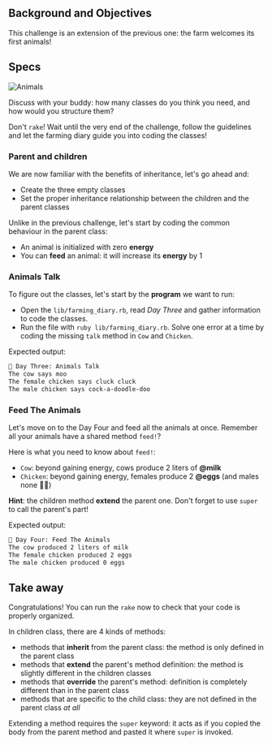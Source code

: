 ## Background and Objectives

This challenge is an extension of the previous one: the farm welcomes its first animals!


## Specs

![Animals](https://raw.githubusercontent.com/lewagon/fullstack-images/master/ruby/farming-diary/animals.svg?sanitize=true)

Discuss with your buddy: how many classes do you think you need, and how would you structure them?

Don't `rake`! Wait until the very end of the challenge, follow the guidelines and let the farming diary guide you into coding the classes!


### Parent and children
We are now familiar with the benefits of inheritance, let's go ahead and:
- Create the three empty classes
- Set the proper inheritance relationship between the children and the parent classes

Unlike in the previous challenge, let's start by coding the common behaviour in the parent class:
- An animal is initialized with zero **energy**
- You can **feed** an animal: it will increase its **energy** by 1


### Animals Talk
To figure out the classes, let's start by the **program** we want to run:
- Open the `lib/farming_diary.rb`, read _Day Three_ and gather information to code the classes.
- Run the file with `ruby lib/farming_diary.rb`. Solve one error at a time by coding the missing `talk` method in `Cow` and `Chicken`.

Expected output:

```bash
📝 Day Three: Animals Talk
The cow says moo
The female chicken says cluck cluck
The male chicken says cock-a-doodle-doo
```

### Feed The Animals
Let's move on to the Day Four and feed all the animals at once. Remember all your animals have a shared method `feed!`?

Here is what you need to know about `feed!`:
- `Cow`: beyond gaining energy, cows produce 2 liters of **@milk**
- `Chicken`: beyond gaining energy, females produce 2 **@eggs** (and males none 🤷‍♂️)

**Hint**: the children method **extend** the parent one. Don't forget to use `super` to call the parent's part!

Expected output:

```bash
📝 Day Four: Feed The Animals
The cow produced 2 liters of milk
The female chicken produced 2 eggs
The male chicken produced 0 eggs
```

## Take away

Congratulations! You can run the `rake` now to check that your code is properly organized.

In children class, there are 4 kinds of methods:
- methods that **inherit** from the parent class: the method is only defined in the parent class
- methods that **extend** the parent's method definition: the method is slightly different in the children classes
- methods that **override** the parent's method: definition is completely different than in the parent class
- methods that are specific to the child class: they are not defined in the parent class _at all_

Extending a method requires the `super` keyword: it acts as if you copied the body from the parent method and pasted it where `super` is invoked.
